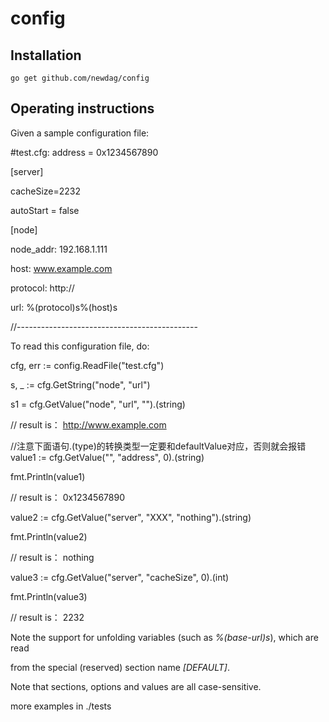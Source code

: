 config
======
## Installation

	go get github.com/newdag/config

## Operating instructions

Given a sample configuration file:

#test.cfg:
address = 0x1234567890

[server]

cacheSize=2232

autoStart = false

[node]

node_addr: 192.168.1.111

host: www.example.com

protocol: http://

url: %(protocol)s%(host)s

//---------------------------------------------

To read this configuration file, do:

cfg, err := config.ReadFile("test.cfg")

s, _ := cfg.GetString("node", "url") 

s1 = cfg.GetValue("node", "url", "").(string)  

// result is：  http://www.example.com

//注意下面语句.(type)的转换类型一定要和defaultValue对应，否则就会报错
value1 := cfg.GetValue("", "address", 0).(string)  

fmt.Println(value1)

// result is： 0x1234567890

value2 := cfg.GetValue("server", "XXX", "nothing").(string)

fmt.Println(value2)

// result is： nothing

value3 := cfg.GetValue("server", "cacheSize", 0).(int)

fmt.Println(value3)

// result is： 2232


Note the support for unfolding variables (such as *%(base-url)s*), which are read

from the special (reserved) section name *[DEFAULT]*.

Note that sections, options and values are all case-sensitive.

more examples in ./tests
